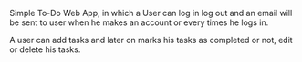Simple To-Do Web App, in which a User can log in log out and an email will be sent to user when he makes an account or every times he logs in.

A user can add tasks and later on marks his tasks as completed or not, edit or delete his tasks.
